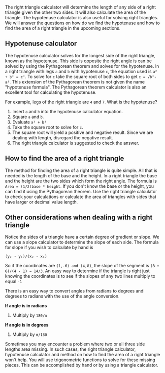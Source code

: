 The right triangle calculator will determine the length of any side of a right triangle given the other two sides. It will also calculate the area of the triangle. The hypotenuse calculator is also useful for solving right triangles. We will answer the questions on how do we find the hypotenuse and how to find the area of a right triangle in the upcoming sections.

## Hypotenuse calculator

<portal cid="1098">The hypotenuse calculator</portal> solves for the longest side of the right triangle, known as the hypotenuse. This side is opposite the right angle is can be solved by using the Pythagorean theorem and solves for the hypotenuse. In a right triangle with legs `a` and `b` with hypotenuse `c`, the equation used is `a² + b² = c²`. To solve for `c` take the <portal cid="151">square root</portal> of both sides to get `c = √b²-a²`. This extension of the Pythagorean theorem is not given the name "hypotenuse formula". The <portal cid="53">Pythagorean theorem calculator</portal> is also an excellent tool for calculating the hypotenuse.

For example, legs of the right triangle are `4` and `7`. What is the hypotenuse? 

1. Insert `a` and `b` into the hypotenuse calculator equation.
1. Square `a` and `b`.
1. Evaluate `a² + b²`
1. Take the square root to solve for `c`. 
1. The square root will yield a positive and negative result. Since we are dealing with length, disregard the negative result.
1. The right triangle calculator is suggested to check the answer.

## How to find the area of a right triangle

The method for finding the area of a right triangle is quite simple. All that is needed is the length of the base and the height. In a right triangle the base and the height are the two sides which form the right angle. The formula is `Area = (1/2)base * height`. If you don't know the base or the height, you can find it using the Pythagorean theorem. Use the right triangle calculator to check your calculations or calculate the area of triangles with sides that have larger or decimal value length.

## Other considerations when dealing with a right triangle

Notice the sides of a triangle have a certain degree of gradient or slope. We can use a <portal cid="184">slope calculator</portal> to determine the slope of each side. The formula for slope if you wish to calculate by hand is 

`(y₂ - y₁)/(x₂ - x₁)`

So if the coordinates are `(1,-6) and (4,8)`, the slope of the segment is `(8 + 6)/(4 - 1) = 14/3`.  An easy way to determine if the triangle is right just knowing the coordinates is to see if the slopes of any two lines multiply to equal `-1`

There is an easy way to convert angles from radians to degrees and degrees to radians with the use of the <portal cid="211">angle conversion</portal>.  

**If angle is in radians**
1. Multiply by `180/π`

**If angle is in degrees**
1. Multiply by `π/180`

<later>Sometimes you may encounter a problem where two or all three side lengths area missing. In such cases, the right triangle calculator, hypotenuse calculator and method on how to find the area of a right triangle won't help. You will use trigonometric functions to solve for these missing pieces. This can be accomplished by hand or by using a <portal cid="185">triangle calculator</portal>.</later>
